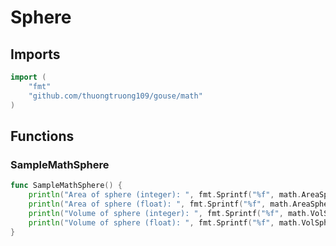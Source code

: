 # Sphere

## Imports

```go
import (
	"fmt"	"github.com/thuongtruong109/gouse/math")
```
## Functions


### SampleMathSphere

```go
func SampleMathSphere() {
	println("Area of sphere (integer): ", fmt.Sprintf("%f", math.AreaSphere(10)))
	println("Area of sphere (float): ", fmt.Sprintf("%f", math.AreaSphereF(10.0)))
	println("Volume of sphere (integer): ", fmt.Sprintf("%f", math.VolSphere(10)))
	println("Volume of sphere (float): ", fmt.Sprintf("%f", math.VolSphereF(10.0)))
}```
